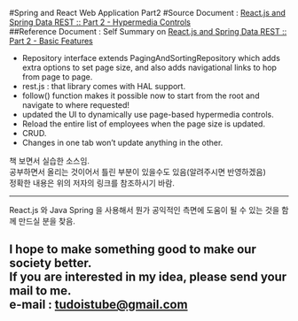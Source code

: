 #Spring and React Web Application Part2 
#Source Document : [React.js and Spring Data REST :: Part 2 - Hypermedia Controls ](https://spring.io/guides/tutorials/react-and-spring-data-rest/ "Example Sources by tudoistube@gmail" )  
##Reference Document : Self Summary on [React.js and Spring Data REST :: Part 2 - Basic Features ](https://drive.google.com/open?id=16_7Pk9byKYa-obxdjzqzB94vvY7h4MvIGGptoOxPnBI "Example Sources by tudoistube@gmail" )  
* Repository interface extends PagingAndSortingRepository which adds extra options to set page size, and also adds navigational links to hop from page to page.  
* rest.js : that library comes with HAL support.  
* follow() function makes it possible  now to start from the root and navigate to where requested!  
* updated the UI to dynamically use page-based hypermedia controls.  
* Reload the entire list of employees when the page size is updated.    
* CRUD.  
* Changes in one tab won’t update anything in the other.  
    
책 보면서 실습한 소스임.  
공부하면서 올리는 것이어서 틀린 부분이 있을수도 있음(알려주시면 반영하겠음)  
정확한 내용은 위의 저자의 링크를 참조하시기 바람.  

---
React.js 와 Java Spring 을 사용해서 뭔가 공익적인 측면에 도움이 될 수 있는 것을
함께 만드실 분을 찾음.

I hope to make something good to make our society better.  
If you are interested in my idea, please send your mail to me.  
e-mail : tudoistube@gmail.com
---
